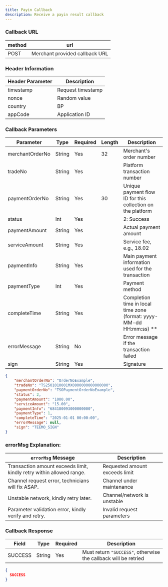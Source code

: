 ```yaml
---
title: Payin Callback
description: Receive a payin result callback
---
```


### Callback URL

| method | url                            |
| ------ | ------------------------------ |
| POST   | Merchant provided callback URL |

### Header Information

| Header Parameter | Description       |
| ---------------- |-------------------|
| timestamp        | Request timestamp |
| nonce            | Random value      |
| country          | BP                |
| appCode          | Application ID    |

### Callback Parameters

| Parameter       | Type   | Required | Length | Description                                                                                |
| --------------- | ------ | -------- | ------ | ------------------------------------------------------------------------------------------ |
| merchantOrderNo | String | Yes      | 32     | Merchant's order number                                                                    |
| tradeNo         | String | Yes      |        | Platform transaction number                                                                |
| paymentOrderNo  | String | Yes      | 30     | Unique payment flow ID for this collection on the platform                                 |
| status          | Int    | Yes      |        | 2: Success                                                                                 |
| paymentAmount   | String | Yes      |        | Actual payment amount                                                                      |
| serviceAmount   | String | Yes      |        | Service fee, e.g., 18.02                                                                   |
| paymentInfo     | String | Yes      |        | Main payment information used for the transaction                                          |
| paymentType     | Int    | Yes      |        | Payment method                                                                             |
| completeTime    | String | Yes      |        | Completion time in local time zone (format: yyyy-MM-dd HH:mm:ss) ** |
| errorMessage    | String | No       |        | Error message if the transaction failed                                                    |
| sign            | String | Yes      |        | Signature                                                                                  |


```json title= callback example
{
    "merchantOrderNo": "OrderNoExample",
    "tradeNo": "TS2501010001MX0000000000000000",
    "paymentOrderNo": "TSOPaymentOrderNoExample",
    "status": 2,
    "paymentAmount": "1000.00", 
    "serviceAmount": "15.00",
    "paymentInfo": "684180093000000000",
    "paymentType": 1,
    "completeTime": "2025-01-01 00:00:00",
    "errorMessage": null,
    "sign": "TEEMO_SIGN"
}
```

### errorMsg Explanation:

| `errorMsg` Message                                                   | Description                    |
| -------------------------------------------------------------------- | ------------------------------ |
| Transaction amount exceeds limit, kindly retry within allowed range. | Requested amount exceeds limit |
| Channel request error, technicians will fix ASAP.                    | Channel under maintenance      |
| Unstable network, kindly retry later.                                | Channel/network is unstable    |
| Parameter validation error, kindly verify and retry.                 | Invalid request parameters     |



### Callback Response

| Field   | Type   | Required | Description                                                     |
| ------- | ------ | -------- | --------------------------------------------------------------- |
| SUCCESS | String | Yes      | Must return `"SUCCESS"`, otherwise the callback will be retried |

```json title= callback response
{
  SUCCESS
}
```


